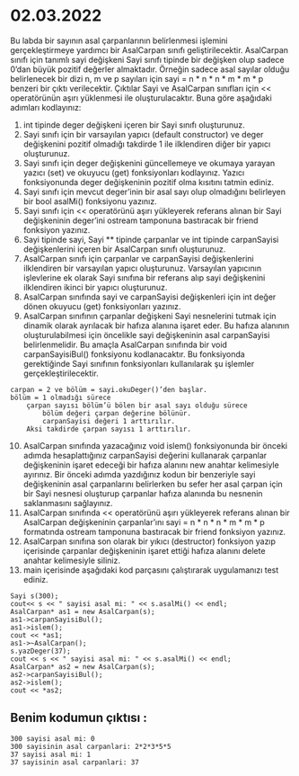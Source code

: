 # 02.03.2022
Bu labda bir sayının asal çarpanlarının belirlenmesi işlemini gerçekleştirmeye yardımcı bir
AsalCarpan sınıfı geliştirilecektir. AsalCarpan sınıfı için tanımlı sayi değişkeni Sayi sınıfı
tipinde bir değişken olup sadece 0’dan büyük pozitif değerler almaktadır. Örneğin sadece asal
sayılar olduğu belirlenecek bir dizi n, m ve p sayıları için sayi = n * n * n * m * m * p
benzeri bir çıktı verilecektir. Çıktılar Sayi ve AsalCarpan sınıfları için << operatörünün aşırı
yüklenmesi ile oluşturulacaktır. Buna göre aşağıdaki adımları kodlayınız:
1) int tipinde deger değişkeni içeren bir Sayi sınıfı oluşturunuz.
2) Sayi sınıfı için bir varsayılan yapıcı (default constructor) ve deger değişkenini pozitif
olmadığı takdirde 1 ile ilklendiren diğer bir yapıcı oluşturunuz.
3) Sayi sınıfı için deger değişkenini güncellemeye ve okumaya yarayan yazıcı (set) ve
okuyucu (get) fonksiyonları kodlayınız. Yazıcı fonksiyonunda deger değişkeninin
pozitif olma kısıtını tatmin ediniz.
4) Sayi sınıfı için mevcut deger’inin bir asal sayı olup olmadığını belirleyen bir bool
asalMi() fonksiyonu yazınız.
5) Sayi sınıfı için << operatörünü aşırı yükleyerek referans alınan bir Sayi değişkeninin
deger’ini ostream tamponuna bastıracak bir friend fonksiyon yazınız.
6) Sayi tipinde sayi, Sayi ** tipinde çarpanlar ve int tipinde carpanSayisi
değişkenlerini içeren bir AsalCarpan sınıfı oluşturunuz.
7) AsalCarpan sınıfı için çarpanlar ve carpanSayisi değişkenlerini ilklendiren bir
varsayılan yapıcı oluşturunuz. Varsayılan yapıcının işlevlerine ek olarak Sayi sınıfına
bir referans alıp sayi değişkenini ilklendiren ikinci bir yapıcı oluşturunuz.
8) AsalCarpan sınıfında sayi ve carpanSayisi değişkenleri için int değer dönen okuyucu
(get) fonksiyonları yazınız.
9) AsalCarpan sınıfının çarpanlar değişkeni Sayi nesnelerini tutmak için dinamik olarak ayrılacak bir hafıza alanına işaret eder. Bu hafıza alanının oluşturulabilmesi için öncelikle sayi değişkeninin asal carpanSayisi belirlenmelidir. Bu amaçla AsalCarpan sınıfında bir void carpanSayisiBul() fonksiyonu kodlanacaktır. Bu fonksiyonda gerektiğinde Sayi sınıfının fonksiyonları kullanılarak şu işlemler gerçekleştirilecektir.
```
carpan = 2 ve bölüm = sayi.okuDeger()’den başlar. 
bölüm = 1 olmadığı sürece  
    çarpan sayısı bölüm’ü bölen bir asal sayı olduğu sürece 
        bölüm değeri çarpan değerine bölünür. 
        carpanSayisi değeri 1 arttırılır. 
    Aksi takdirde çarpan sayısı 1 arttırılır. 
```

10) AsalCarpan sınıfında yazacağınız void islem() fonksiyonunda bir önceki adımda
hesaplattığınız carpanSayisi değerini kullanarak çarpanlar değişkeninin işaret
edeceği bir hafıza alanını new anahtar kelimesiyle ayırınız. Bir önceki adımda
yazdığınız kodun bir benzeriyle sayi değişkeninin asal çarpanlarını belirlerken bu sefer
her asal çarpan için bir Sayi nesnesi oluşturup çarpanlar hafıza alanında bu nesnenin
saklanmasını sağlayınız.
11) AsalCarpan sınıfında << operatörünü aşırı yükleyerek referans alınan bir
AsalCarpan değişkeninin çarpanlar’ını sayi = n * n * n * m * m * p formatında
ostream tamponuna bastıracak bir friend fonksiyon yazınız.
12) AsalCarpan sınıfına son olarak bir yıkıcı (destructor) fonksiyon yazıp içerisinde
çarpanlar değişkeninin işaret ettiği hafıza alanını delete anahtar kelimesiyle siliniz.
13) main içerisinde aşağıdaki kod parçasını çalıştırarak uygulamanızı test ediniz.

```
Sayi s(300);
cout<< s << " sayisi asal mi: " << s.asalMi() << endl;
AsalCarpan* as1 = new AsalCarpan(s);
as1->carpanSayisiBul();
as1->islem();
cout << *as1;
as1->~AsalCarpan();
s.yazDeger(37);
cout << s << " sayisi asal mi: " << s.asalMi() << endl;
AsalCarpan* as2 = new AsalCarpan(s);
as2->carpanSayisiBul();
as2->islem();
cout << *as2;
```

## Benim kodumun çıktısı :

```
300 sayisi asal mi: 0
300 sayisinin asal carpanlari: 2*2*3*5*5
37 sayisi asal mi: 1
37 sayisinin asal carpanlari: 37
```

